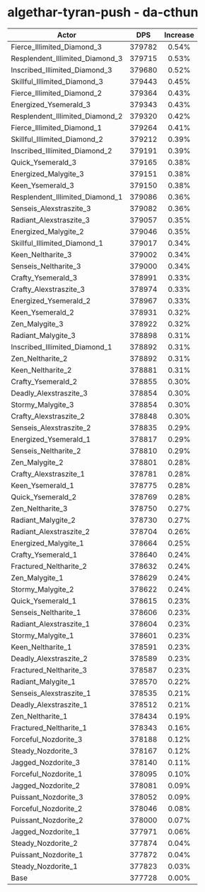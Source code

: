# algethar-tyran-push - da-cthun
| Actor | DPS | Increase |
|---|:---:|:---:|
|Fierce_Illimited_Diamond_3|379782|0.54%|
|Resplendent_Illimited_Diamond_3|379715|0.53%|
|Inscribed_Illimited_Diamond_3|379680|0.52%|
|Skillful_Illimited_Diamond_3|379443|0.45%|
|Fierce_Illimited_Diamond_2|379364|0.43%|
|Energized_Ysemerald_3|379343|0.43%|
|Resplendent_Illimited_Diamond_2|379320|0.42%|
|Fierce_Illimited_Diamond_1|379264|0.41%|
|Skillful_Illimited_Diamond_2|379212|0.39%|
|Inscribed_Illimited_Diamond_2|379191|0.39%|
|Quick_Ysemerald_3|379165|0.38%|
|Energized_Malygite_3|379151|0.38%|
|Keen_Ysemerald_3|379150|0.38%|
|Resplendent_Illimited_Diamond_1|379086|0.36%|
|Senseis_Alexstraszite_3|379082|0.36%|
|Radiant_Alexstraszite_3|379057|0.35%|
|Energized_Malygite_2|379046|0.35%|
|Skillful_Illimited_Diamond_1|379017|0.34%|
|Keen_Neltharite_3|379002|0.34%|
|Senseis_Neltharite_3|379000|0.34%|
|Crafty_Ysemerald_3|378991|0.33%|
|Crafty_Alexstraszite_3|378974|0.33%|
|Energized_Ysemerald_2|378967|0.33%|
|Keen_Ysemerald_2|378931|0.32%|
|Zen_Malygite_3|378922|0.32%|
|Radiant_Malygite_3|378898|0.31%|
|Inscribed_Illimited_Diamond_1|378892|0.31%|
|Zen_Neltharite_2|378892|0.31%|
|Keen_Neltharite_2|378881|0.31%|
|Crafty_Ysemerald_2|378855|0.30%|
|Deadly_Alexstraszite_3|378854|0.30%|
|Stormy_Malygite_3|378854|0.30%|
|Crafty_Alexstraszite_2|378848|0.30%|
|Senseis_Alexstraszite_2|378835|0.29%|
|Energized_Ysemerald_1|378817|0.29%|
|Senseis_Neltharite_2|378810|0.29%|
|Zen_Malygite_2|378801|0.28%|
|Crafty_Alexstraszite_1|378781|0.28%|
|Keen_Ysemerald_1|378775|0.28%|
|Quick_Ysemerald_2|378769|0.28%|
|Zen_Neltharite_3|378750|0.27%|
|Radiant_Malygite_2|378730|0.27%|
|Radiant_Alexstraszite_2|378704|0.26%|
|Energized_Malygite_1|378664|0.25%|
|Crafty_Ysemerald_1|378640|0.24%|
|Fractured_Neltharite_2|378632|0.24%|
|Zen_Malygite_1|378629|0.24%|
|Stormy_Malygite_2|378622|0.24%|
|Quick_Ysemerald_1|378615|0.23%|
|Senseis_Neltharite_1|378606|0.23%|
|Radiant_Alexstraszite_1|378604|0.23%|
|Stormy_Malygite_1|378601|0.23%|
|Keen_Neltharite_1|378591|0.23%|
|Deadly_Alexstraszite_2|378589|0.23%|
|Fractured_Neltharite_3|378587|0.23%|
|Radiant_Malygite_1|378570|0.22%|
|Senseis_Alexstraszite_1|378535|0.21%|
|Deadly_Alexstraszite_1|378512|0.21%|
|Zen_Neltharite_1|378434|0.19%|
|Fractured_Neltharite_1|378343|0.16%|
|Forceful_Nozdorite_3|378188|0.12%|
|Steady_Nozdorite_3|378167|0.12%|
|Jagged_Nozdorite_3|378140|0.11%|
|Forceful_Nozdorite_1|378095|0.10%|
|Jagged_Nozdorite_2|378081|0.09%|
|Puissant_Nozdorite_3|378052|0.09%|
|Forceful_Nozdorite_2|378046|0.08%|
|Puissant_Nozdorite_2|378000|0.07%|
|Jagged_Nozdorite_1|377971|0.06%|
|Steady_Nozdorite_2|377874|0.04%|
|Puissant_Nozdorite_1|377872|0.04%|
|Steady_Nozdorite_1|377823|0.03%|
|Base|377728|0.00%|
